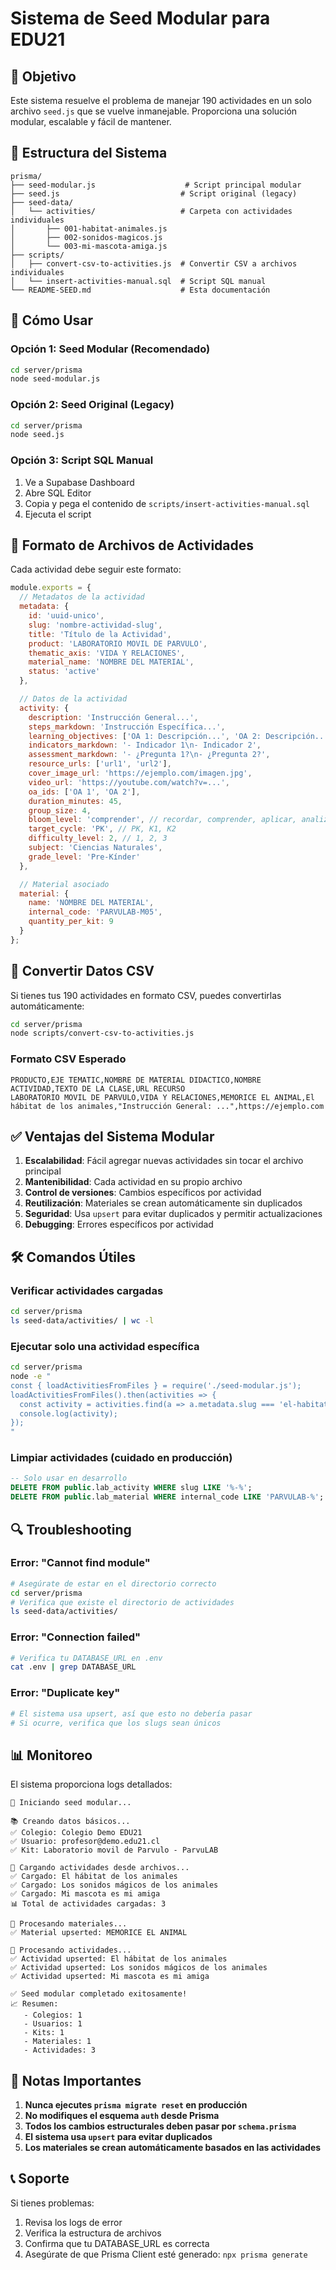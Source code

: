 # Sistema de Seed Modular para EDU21

## 🎯 Objetivo

Este sistema resuelve el problema de manejar 190 actividades en un solo archivo `seed.js` que se vuelve inmanejable. Proporciona una solución modular, escalable y fácil de mantener.

## 📁 Estructura del Sistema

```
prisma/
├── seed-modular.js                    # Script principal modular
├── seed.js                           # Script original (legacy)
├── seed-data/
│   └── activities/                   # Carpeta con actividades individuales
│       ├── 001-habitat-animales.js
│       ├── 002-sonidos-magicos.js
│       └── 003-mi-mascota-amiga.js
├── scripts/
│   ├── convert-csv-to-activities.js  # Convertir CSV a archivos individuales
│   └── insert-activities-manual.sql  # Script SQL manual
└── README-SEED.md                    # Esta documentación
```

## 🚀 Cómo Usar

### Opción 1: Seed Modular (Recomendado)

```bash
cd server/prisma
node seed-modular.js
```

### Opción 2: Seed Original (Legacy)

```bash
cd server/prisma
node seed.js
```

### Opción 3: Script SQL Manual

1. Ve a Supabase Dashboard
2. Abre SQL Editor
3. Copia y pega el contenido de `scripts/insert-activities-manual.sql`
4. Ejecuta el script

## 📝 Formato de Archivos de Actividades

Cada actividad debe seguir este formato:

```javascript
module.exports = {
  // Metadatos de la actividad
  metadata: {
    id: 'uuid-unico',
    slug: 'nombre-actividad-slug',
    title: 'Título de la Actividad',
    product: 'LABORATORIO MOVIL DE PARVULO',
    thematic_axis: 'VIDA Y RELACIONES',
    material_name: 'NOMBRE DEL MATERIAL',
    status: 'active'
  },

  // Datos de la actividad
  activity: {
    description: 'Instrucción General...',
    steps_markdown: 'Instrucción Específica...',
    learning_objectives: ['OA 1: Descripción...', 'OA 2: Descripción...'],
    indicators_markdown: '- Indicador 1\n- Indicador 2',
    assessment_markdown: '- ¿Pregunta 1?\n- ¿Pregunta 2?',
    resource_urls: ['url1', 'url2'],
    cover_image_url: 'https://ejemplo.com/imagen.jpg',
    video_url: 'https://youtube.com/watch?v=...',
    oa_ids: ['OA 1', 'OA 2'],
    duration_minutes: 45,
    group_size: 4,
    bloom_level: 'comprender', // recordar, comprender, aplicar, analizar, evaluar, crear
    target_cycle: 'PK', // PK, K1, K2
    difficulty_level: 2, // 1, 2, 3
    subject: 'Ciencias Naturales',
    grade_level: 'Pre-Kínder'
  },

  // Material asociado
  material: {
    name: 'NOMBRE DEL MATERIAL',
    internal_code: 'PARVULAB-M05',
    quantity_per_kit: 9
  }
};
```

## 🔧 Convertir Datos CSV

Si tienes tus 190 actividades en formato CSV, puedes convertirlas automáticamente:

```bash
cd server/prisma
node scripts/convert-csv-to-activities.js
```

### Formato CSV Esperado

```csv
PRODUCTO,EJE TEMATIC,NOMBRE DE MATERIAL DIDACTICO,NOMBRE ACTIVIDAD,TEXTO DE LA CLASE,URL RECURSO
LABORATORIO MOVIL DE PARVULO,VIDA Y RELACIONES,MEMORICE EL ANIMAL,El hábitat de los animales,"Instrucción General: ...",https://ejemplo.com
```

## ✅ Ventajas del Sistema Modular

1. **Escalabilidad**: Fácil agregar nuevas actividades sin tocar el archivo principal
2. **Mantenibilidad**: Cada actividad en su propio archivo
3. **Control de versiones**: Cambios específicos por actividad
4. **Reutilización**: Materiales se crean automáticamente sin duplicados
5. **Seguridad**: Usa `upsert` para evitar duplicados y permitir actualizaciones
6. **Debugging**: Errores específicos por actividad

## 🛠️ Comandos Útiles

### Verificar actividades cargadas
```bash
cd server/prisma
ls seed-data/activities/ | wc -l
```

### Ejecutar solo una actividad específica
```bash
cd server/prisma
node -e "
const { loadActivitiesFromFiles } = require('./seed-modular.js');
loadActivitiesFromFiles().then(activities => {
  const activity = activities.find(a => a.metadata.slug === 'el-habitat-de-los-animales');
  console.log(activity);
});
"
```

### Limpiar actividades (cuidado en producción)
```sql
-- Solo usar en desarrollo
DELETE FROM public.lab_activity WHERE slug LIKE '%-%';
DELETE FROM public.lab_material WHERE internal_code LIKE 'PARVULAB-%';
```

## 🔍 Troubleshooting

### Error: "Cannot find module"
```bash
# Asegúrate de estar en el directorio correcto
cd server/prisma
# Verifica que existe el directorio de actividades
ls seed-data/activities/
```

### Error: "Connection failed"
```bash
# Verifica tu DATABASE_URL en .env
cat .env | grep DATABASE_URL
```

### Error: "Duplicate key"
```bash
# El sistema usa upsert, así que esto no debería pasar
# Si ocurre, verifica que los slugs sean únicos
```

## 📊 Monitoreo

El sistema proporciona logs detallados:

```
🚀 Iniciando seed modular...

📚 Creando datos básicos...
✅ Colegio: Colegio Demo EDU21
✅ Usuario: profesor@demo.edu21.cl
✅ Kit: Laboratorio movil de Parvulo - ParvuLAB

📁 Cargando actividades desde archivos...
✅ Cargado: El hábitat de los animales
✅ Cargado: Los sonidos mágicos de los animales
✅ Cargado: Mi mascota es mi amiga
📊 Total de actividades cargadas: 3

🔧 Procesando materiales...
✅ Material upserted: MEMORICE EL ANIMAL

🎯 Procesando actividades...
✅ Actividad upserted: El hábitat de los animales
✅ Actividad upserted: Los sonidos mágicos de los animales
✅ Actividad upserted: Mi mascota es mi amiga

✅ Seed modular completado exitosamente!
📈 Resumen:
   - Colegios: 1
   - Usuarios: 1
   - Kits: 1
   - Materiales: 1
   - Actividades: 3
```

## 🚨 Notas Importantes

1. **Nunca ejecutes `prisma migrate reset` en producción**
2. **No modifiques el esquema `auth` desde Prisma**
3. **Todos los cambios estructurales deben pasar por `schema.prisma`**
4. **El sistema usa `upsert` para evitar duplicados**
5. **Los materiales se crean automáticamente basados en las actividades**

## 📞 Soporte

Si tienes problemas:
1. Revisa los logs de error
2. Verifica la estructura de archivos
3. Confirma que tu DATABASE_URL es correcta
4. Asegúrate de que Prisma Client esté generado: `npx prisma generate` 
